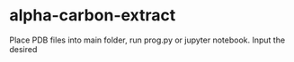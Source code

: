 # alpha-carbon-extract
Place PDB files into main folder, run prog.py or jupyter notebook. Input the desired 
